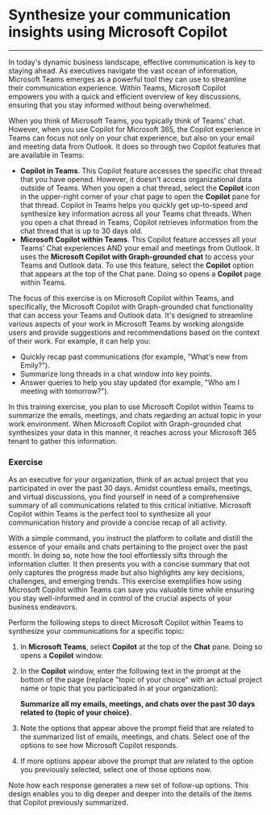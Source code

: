 
# Synthesize your communication insights using Microsoft Copilot
---
In today's dynamic business landscape, effective communication is key to staying ahead. As executives navigate the vast ocean of information, Microsoft Teams emerges as a powerful tool they can use to streamline their communication experience. Within Teams, Microsoft Copilot empowers you with a quick and efficient overview of key discussions, ensuring that you stay informed without being overwhelmed.

When you think of Microsoft Teams, you typically think of Teams' chat. However, when you use Copilot for Microsoft 365, the Copilot experience in Teams can focus not only on your chat experience, but also on your email and meeting data from Outlook. It does so through two Copilot features that are available in Teams:

 -  **Copilot in Teams**. This Copilot feature accesses the specific chat thread that you have opened. However, it doesn't access organizational data outside of Teams. When you open a chat thread, select the **Copilot** icon in the upper-right corner of your chat page to open the **Copilot** pane for that thread. Copilot in Teams helps you quickly get up-to-speed and synthesize key information across all your Teams chat threads. When you open a chat thread in Teams, Copilot retrieves information from the chat thread that is up to 30 days old.
 -  **Microsoft Copilot within Teams**. This Copilot feature accesses all your Teams' Chat experiences AND your email and meetings from Outlook. It uses the **Microsoft Copilot with Graph-grounded chat** to access your Teams and Outlook data. To use this feature, select the **Copilot** option that appears at the top of the Chat pane. Doing so opens a **Copilot** page within Teams.

The focus of this exercise is on Microsoft Copilot within Teams, and specifically, the Microsoft Copilot with Graph-grounded chat functionality that can access your Teams and Outlook data. It's designed to streamline various aspects of your work in Microsoft Teams by working alongside users and provide suggestions and recommendations based on the context of their work. For example, it can help you:

 -  Quickly recap past communications (for example, "What's new from Emily?").
 -  Summarize long threads in a chat window into key points.
 -  Answer queries to help you stay updated (for example, "Who am I meeting with tomorrow?").

In this training exercise, you plan to use Microsoft Copilot within Teams to summarize the emails, meetings, and chats regarding an actual topic in your work environment. When Microsoft Copilot with Graph-grounded chat synthesizes your data in this manner, it reaches across your Microsoft 365 tenant to gather this information.<br>

### Exercise

As an executive for your organization, think of an actual project that you participated in over the past 30 days. Amidst countless emails, meetings, and virtual discussions, you find yourself in need of a comprehensive summary of all communications related to this critical initiative. Microsoft Copilot within Teams is the perfect tool to synthesize all your communication history and provide a concise recap of all activity.

With a simple command, you instruct the platform to collate and distill the essence of your emails and chats pertaining to the project over the past month. In doing so, note how the tool effortlessly sifts through the information clutter. It then presents you with a concise summary that not only captures the progress made but also highlights any key decisions, challenges, and emerging trends. This exercise exemplifies how using Microsoft Copilot within Teams can save you valuable time while ensuring you stay well-informed and in control of the crucial aspects of your business endeavors.

Perform the following steps to direct Microsoft Copilot within Teams to synthesize your communications for a specific topic:<br>

1.  In **Microsoft Teams**, select **Copilot** at the top of the **Chat** pane. Doing so opens a **Copilot** window.
2.  In the **Copilot** window, enter the following text in the prompt at the bottom of the page (replace "topic of your choice" with an actual project name or topic that you participated in at your organization):
    
    **Summarize all my emails, meetings, and chats over the past 30 days related to \{topic of your choice\}**.
3.  Note the options that appear above the prompt field that are related to the summarized list of emails, meetings, and chats. Select one of the options to see how Microsoft Copilot responds.
4.  If more options appear above the prompt that are related to the option you previously selected, select one of those options now.

Note how each response generates a new set of follow-up options. This design enables you to dig deeper and deeper into the details of the items that Copilot previously summarized.
